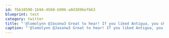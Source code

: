 ```yaml
---
id: fbb10590-1b94-4560-b906-a0d3896efb63
blueprint: text
category: twitter
title: "'@lomolynn @Jasonw3 Great to hear! If you liked Antigua, you should also like Leon and Granada"
caption: "'@lomolynn @Jasonw3 Great to hear! If you liked Antigua, you should also like Leon and Granada"
---
```

